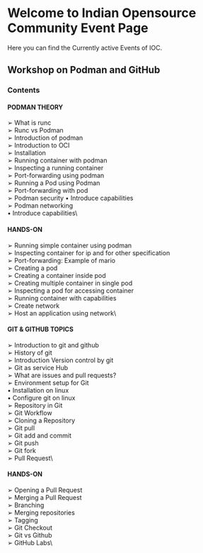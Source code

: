 # Welcome to Indian Opensource Community Event Page

Here you can find the Currently active Events of IOC.

## Workshop on Podman and GitHub

### Contents

#### PODMAN THEORY

➢ What is runc\
➢ Runc vs Podman\
➢ Introduction of podman\
➢ Introduction to OCI\
➢ Installation\
➢ Running container with podman\
➢ Inspecting a running container\
➢ Port-forwarding using podman\
➢ Running a Pod using Podman\
➢ Port-forwarding with pod\
➢ Podman security
  • Introduce capabilities\
➢ Podman networking\
  • Introduce capabilities\

#### HANDS-ON

➢ Running simple container using podman\
➢ Inspecting container for ip and for other specification\
➢ Port-forwarding: Example of mario\
➢ Creating a pod\
➢ Creating a container inside pod\
➢ Creating multiple container in single pod\
➢ Inspecting a pod for accessing container\
➢ Running container with capabilities\
➢ Create network\
➢ Host an application using network\

#### GIT & GITHUB TOPICS

➢ Introduction to git and github\
➢ History of git\
➢ Introduction Version control by git\
➢ Git as service Hub\
➢ What are issues and pull requests?\
➢ Environment setup for Git\
  • Installation on linux\
  • Configure git on linux\
➢ Repository in Git\
➢ Git Workflow\
➢ Cloning a Repository\
➢ Git pull\
➢ Git add and commit\
➢ Git push\
➢ Git fork\
➢ Pull Request\

#### HANDS-ON
➢ Opening a Pull Request\
➢ Merging a Pull Request\
➢ Branching\
➢ Merging repositories\
➢ Tagging\
➢ Git Checkout\
➢ Git vs Github\
➢ GitHub Labs\
